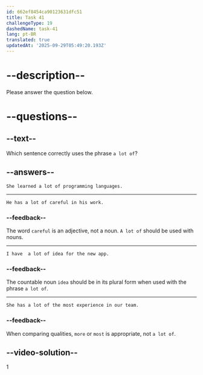 ```yaml
---
id: 662ef8454ca90123631dfc51
title: Task 41
challengeType: 19
dashedName: task-41
lang: pt-BR
translated: true
updatedAt: '2025-09-29T05:49:20.193Z'
---
```


# --description--

Please answer the question below.

# --questions--

## --text--

Which sentence correctly uses the phrase `a lot of`?

## --answers--

`She learned a lot of programming languages.`

---

`He has a lot of careful in his work.`

### --feedback--

The word `careful` is an adjective, not a noun. `A lot of` should be used with nouns.

---

`I have  a lot of idea for the new app.`

### --feedback--

The countable noun `idea` should be in its plural form when used with the phrase `a lot of`.

---

`She has a lot of the most experience in our team.`

### --feedback--

When comparing qualities, `more` or `most` is appropriate, not `a lot of`.

## --video-solution--

1
